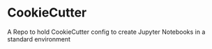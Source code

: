 # CookieCutter

A Repo to hold CookieCutter config to create Jupyter Notebooks in a standard environment

